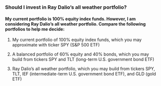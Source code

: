 ### **Should I invest in Ray Dalio’s all weather portfolio?**

#### My current portfolio is 100% equity index funds. However, I am considering Ray Dalio’s all weather portfolio. Compare the following portfolios to help me decide:

  1.	My current portfolio of 100% equity index funds, which you may approximate with ticker SPY (S&P 500 ETF)
    
  2.	A balanced portfolio of 60% equity and 40% bonds, which you may build from tickers SPY and TLT (long-term U.S. government bond ETF)
    
  3.	Ray Dalio’s all weather portfolio, which you may build from tickers SPY, TLT, IEF (intermediate-term U.S. government bond ETF), and GLD (gold ETF)
